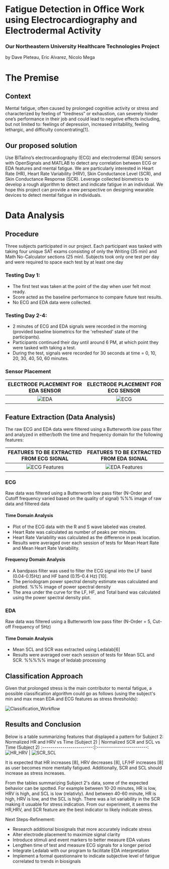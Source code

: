# Fatigue Detection in Office Work using Electrocardiography and Electrodermal Activity
### Our Northeastern University Healthcare Technologies Project
by Dave Pleteau, Eric Alvarez, Nicolo Mega


# The Premise
## Context
Mental fatigue, often caused by prolonged cognitive activity or stress and characterized by feeling of “tiredness” or exhaustion, can severely hinder one’s performance in their job and could lead to negative effects including, but not limited to: feelings of depression, increased irritability, feeling lethargic, and difficulty concentrating[1].

## Our proposed solution
Use BITalino’s electrocardiography (ECG) and electrodermal (EDA) sensors with OpenSignals and MATLAB to detect any correlation between ECG or EDA features and mental fatigue. We are particularly interested in Heart Rate (HR), Heart Rate Variability (HRV), Skin Conductance Level (SCR), and Skin Conductance Response (SCR). Leverage collected biometrics to develop a rough algorithm to detect and indicate fatigue in an individual. We hope this project can provide a new perspective on designing wearable devices to detect mental fatigue in individuals.

# Data Analysis

## Procedure

Three subjects participated in our project. Each participant was tasked with taking four unique SAT exams consisting of only the Writing (35 min) and Math No-Calculator sections (25 min). Subjects took only one test per day and were required to space each test by at least one day

### Testing Day 1: 
* The first test was taken at the point of the day when user felt most ready. 
* Score acted as the baseline performance to compare future test results.
* No ECG and EDA data were collected.

### Testing Day 2-4:
* 2 minutes of ECG and EDA signals were recorded in the morning (provided baseline biometrics for the 'refreshed' state of the participants).
* Participants continued their day until around 6 PM, at which point they were tasked with taking a test.
* During the test, signals were recorded for 30 seconds at time = 0, 10, 20, 30, 40, 50, 60 minutes.

### Sensor Placement
ELECTRODE PLACEMENT FOR EDA SENSOR |  ELECTRODE PLACEMENT FOR ECG SENSOR
:-------------------------:|:-------------------------:
![EDA](https://raw.githubusercontent.com/pleteaud/Fatigue-and-Stress-Detection/main/Code%20%2B%20Data/EDA%20Sensor%20Placement.jpg) | ![ECG](https://raw.githubusercontent.com/pleteaud/Fatigue-and-Stress-Detection/main/Code%20%2B%20Data/ECG%20Sensor%20Placement.jpg)


## Feature Extraction (Data Analysis)
The raw ECG and EDA data were filtered using a Butterworth low pass filter and analyzed in either/both the time and frequency domain for the following features: 

FEATURES TO BE EXTRACTED FROM ECG SIGNAL |  FEATURES TO BE EXTRACTED FROM EDA SIGNAL
:-------------------------:|:-------------------------:
![ECG Features](https://raw.githubusercontent.com/pleteaud/Fatigue-and-Stress-Detection/main/Code%20%2B%20Data/Time%20and%20Frequency%20Domain%20Features%20to%20Be%20Extracted%20(ECG).jpg) | ![EDA Features](https://raw.githubusercontent.com/pleteaud/Fatigue-and-Stress-Detection/main/Code%20%2B%20Data/Time%20and%20Frequency%20Domain%20Features%20to%20Be%20Extracted%20(EDA).jpg)

### ECG
Raw data was filtered using a Butterworth low pass filter (N-Order and Cutoff frequency varied based on the quality of signal)
%%% image of raw data and filtered data
#### Time Domain Analysis
* Plot of the ECG data with the R and S wave labeled was created.
* Heart Rate was calculated as number of peaks per minutes.
* Heart Rate Variability was calculated as the difference in peak location.
* Results were averaged over each session of tests for Mean Heart Rate and Mean Heart Rate Variability.
#### Frequency Domain Analysis
* A bandpass filter was used to filter the ECG signal into the LF band (0.04-0.15Hz) and HF band (0.15–0.4 Hz) [10].
* The periodogram power spectral density estimate was calculated and plotted.
%%% image of power spectral density
* The area under the curve for the LF, HF, and Total band was calculated using the power spectral density plot.

### EDA
Raw data was filtered using a Butterworth low pass filter (N-Order = 5, Cut-off Frequency of 5Hz)

#### Time Domain Analysis
* Mean SCL and SCR was extracted using Ledalab[6]
* Results were averaged over each session of tests for Mean SCL and SCR.
%%%%% image of ledalab processing

## Classification Approach
Given that prolonged stress is the main contributor to mental fatigue, a possible classification algorithm could go as follows (using the subject's min and max mean EDA and ECG features as stress thresholds):

![Classification_Workflow](https://github.com/pleteaud/Fatigue-and-Stress-Detection/blob/main/Code%20+%20Data/Possible%20Classification%20Workflow.jpg?raw=true)

## Results and Conclusion
Below is a table summarizing features that displayed a pattern for Subject 2: 
Normalized HR and HRV vs Time (Subject 2) |  Normalized SCR and SCL vs Time (Subject 2)
:-------------------------:|:-------------------------:
![HR_HRV](https://raw.githubusercontent.com/pleteaud/Fatigue-and-Stress-Detection/main/Code%20%2B%20Data/Time%20and%20Frequency%20Domain%20Features%20to%20Be%20Extracted%20(ECG).jpg) | ![SCR_SCL](https://raw.githubusercontent.com/pleteaud/Fatigue-and-Stress-Detection/main/Code%20%2B%20Data/Time%20and%20Frequency%20Domain%20Features%20to%20Be%20Extracted%20(EDA).jpg)



It is expected that HR increases [8], HRV decreases [8], LF/HF increases [8] as user becomes more mentally fatigued. Additionally, SCR and SCL should increase as stress increases. 

From the tables summarizing Subject 2's data, some of the expected behavior can be spotted. For example between 10-20 minutes, HR is low, HRV is high, and SCL is low (relativly). And between 40-60 minute, HR is high, HRV is low, and the SCL is high. There was a lot variability in the SCR making it usuable for stress indication.  From our experiment, it seems the HR,HRV, and SCR feature are the best indicator to likely indicate stress. 

Next Steps-Refinement:
* Research additional biosignals that more accurately indicate stress
* Alter electrode placement to maximize signal clarity
* Introduce stimuli and event markers to better measure EDA values
* Lengthen time of test and measure ECG signals for a longer period
* Integrate Ledalab with our program to facilitate EDA interpretation
* Implement a formal questionnaire to indicate subjective level of fatigue correlated to trends in biosignals







